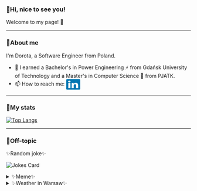 ### 🌿Hi, nice to see you! 

Welcome to my page! 👋

---

### 🌿About me

I'm Dorota, a Software Engineer from Poland. 

- 🏫 I earned a Bachelor's in Power Engineering ⚡️ from Gdańsk University of Technology and a Master's in Computer Science 👾 from PJATK.
- 📫 How to reach me: <a href="https://www.linkedin.com/in/ostrowska-dorota/" target="blank"><img align="center" src="https://github.com/devicons/devicon/blob/master/icons/linkedin/linkedin-original.svg" alt="" height="30" width="40" /></a>

---

### 🌿My stats

[![Top Langs](https://github-readme-stats.vercel.app/api/top-langs/?username=dorota-ostrowska&theme=merko)](https://github.com/anuraghazra/github-readme-stats) 

---

### 🌿Off-topic

✨Random joke✨

![Jokes Card](https://readme-jokes.vercel.app/api)

<details>
    <summary>✨Meme✨</summary>
    <img src="https://preview.redd.it/n5ww6k7agbla1.png?width=640&crop=smart&auto=webp&v=enabled&s=91c38a9142ce8a6f766dc03d1e64c5438e7d80e2"/>
</details>

<details><summary>✨Weather in Warsaw✨</summary>
(Updating every day at about 1 pm)

Temperature 🌡️: 296.16 K, 23.01°C

Atmospheric pressure 💨: 1012 hPa

Humidity 💦: 57%

Weather ☔️: few clouds

</details>